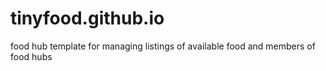 # tinyfood.github.io
food hub template for managing listings of available food and members of food hubs
